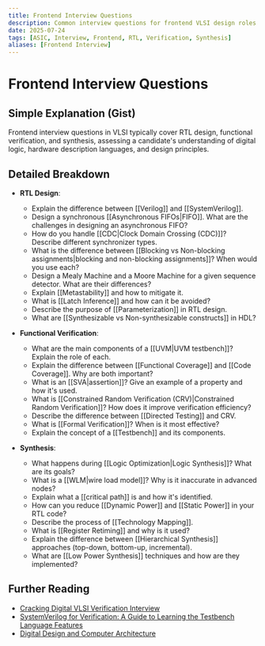 ```yaml
---
title: Frontend Interview Questions
description: Common interview questions for frontend VLSI design roles.
date: 2025-07-24
tags: [ASIC, Interview, Frontend, RTL, Verification, Synthesis]
aliases: [Frontend Interview]
---
```


# Frontend Interview Questions

## Simple Explanation (Gist)
Frontend interview questions in VLSI typically cover RTL design, functional verification, and synthesis, assessing a candidate's understanding of digital logic, hardware description languages, and design principles.

## Detailed Breakdown

*   **RTL Design**:
    *   Explain the difference between [[Verilog]] and [[SystemVerilog]].
    *   Design a synchronous [[Asynchronous FIFOs|FIFO]]. What are the challenges in designing an asynchronous FIFO?
    *   How do you handle [[CDC|Clock Domain Crossing (CDC)]]? Describe different synchronizer types.
    *   What is the difference between [[Blocking vs Non-blocking assignments|blocking and non-blocking assignments]]? When would you use each?
    *   Design a Mealy Machine and a Moore Machine for a given sequence detector. What are their differences?
    *   Explain [[Metastability]] and how to mitigate it.
    *   What is [[Latch Inference]] and how can it be avoided?
    *   Describe the purpose of [[Parameterization]] in RTL design.
    *   What are [[Synthesizable vs Non-synthesizable constructs]] in HDL?

*   **Functional Verification**:
    *   What are the main components of a [[UVM|UVM testbench]]? Explain the role of each.
    *   Explain the difference between [[Functional Coverage]] and [[Code Coverage]]. Why are both important?
    *   What is an [[SVA|assertion]]? Give an example of a property and how it's used.
    *   What is [[Constrained Random Verification (CRV)|Constrained Random Verification]]? How does it improve verification efficiency?
    *   Describe the difference between [[Directed Testing]] and CRV.
    *   What is [[Formal Verification]]? When is it most effective?
    *   Explain the concept of a [[Testbench]] and its components.

*   **Synthesis**:
    *   What happens during [[Logic Optimization|Logic Synthesis]]? What are its goals?
    *   What is a [[WLM|wire load model]]? Why is it inaccurate in advanced nodes?
    *   Explain what a [[critical path]] is and how it's identified.
    *   How can you reduce [[Dynamic Power]] and [[Static Power]] in your RTL code?
    *   Describe the process of [[Technology Mapping]].
    *   What is [[Register Retiming]] and why is it used?
    *   Explain the difference between [[Hierarchical Synthesis]] approaches (top-down, bottom-up, incremental).
    *   What are [[Low Power Synthesis]] techniques and how are they implemented?

## Further Reading

*   [Cracking Digital VLSI Verification Interview](https://www.amazon.com/Cracking-Digital-VLSI-Verification-Interview/dp/1461179029)
*   [SystemVerilog for Verification: A Guide to Learning the Testbench Language Features](https://www.amazon.com/SystemVerilog-Verification-Learning-Testbench-Features/dp/0387765298)
*   [Digital Design and Computer Architecture](https://www.amazon.com/Digital-Design-Computer-Architecture-Harris/dp/0123944244)